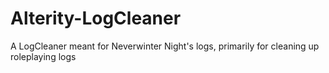 Alterity-LogCleaner
===================

A LogCleaner meant for Neverwinter Night's logs, primarily for cleaning up roleplaying logs